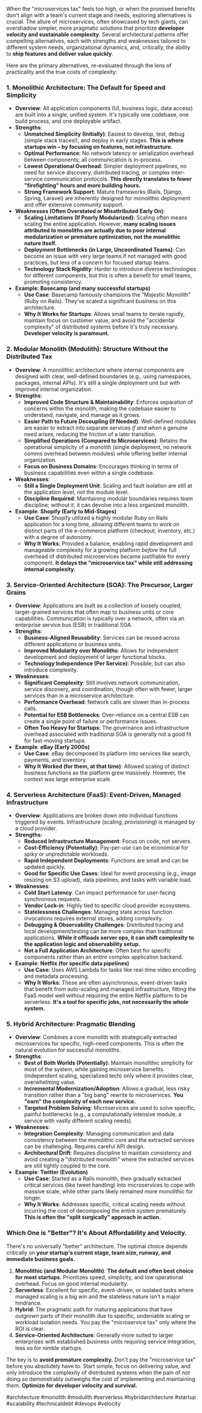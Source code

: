 When the "microservices tax" feels too high, or when the promised benefits don't align with a team's current stage and needs, exploring alternatives is crucial. The allure of microservices, often showcased by tech giants, can overshadow simpler, more pragmatic solutions that prioritize **developer velocity and sustainable complexity**. Several architectural patterns offer compelling alternatives, each with strengths and weaknesses tailored to different system needs, organizational dynamics, and, critically, the ability to **ship features and deliver value quickly**.

Here are the primary alternatives, re-evaluated through the lens of practicality and the true costs of complexity:

### 1. Monolithic Architecture: The Default for Speed and Simplicity

*   **Overview**: All application components (UI, business logic, data access) are built into a single, unified system. It's typically one codebase, one build process, and one deployable artifact.
*   **Strengths**:
    *   **Unmatched Simplicity (Initially)**: Easiest to develop, test, debug (simple stack traces!), and deploy in early stages. **This is where startups win – by focusing on features, not infrastructure.**
    *   **Optimal Performance**: No network latency or serialization overhead between components; all communication is in-process.
    *   **Lowest Operational Overhead**: Simpler deployment pipelines, no need for service discovery, distributed tracing, or complex inter-service communication protocols. **This directly translates to fewer "firefighting" hours and more building hours.**
    *   **Strong Framework Support**: Mature frameworks (Rails, Django, Spring, Laravel) are inherently designed for monolithic deployment and offer extensive community support.
*   **Weaknesses (Often Overstated or Misattributed Early On)**:
    *   **Scaling Limitations (If Poorly Modularized)**: Scaling often means scaling the entire application. However, **many scaling issues attributed to monoliths are actually due to poor internal modularization or premature optimization, not the monolithic nature itself.**
    *   **Deployment Bottlenecks (in Large, Uncoordinated Teams)**: Can become an issue with very large teams if not managed with good practices, but less of a concern for focused startup teams.
    *   **Technology Stack Rigidity**: Harder to introduce diverse technologies for different components, but this is often a benefit for small teams, promoting consistency.
*   **Example**: **Basecamp (and many successful startups)**
    *   **Use Case**: Basecamp famously champions the "Majestic Monolith" (Ruby on Rails). They've scaled a significant business on this architecture.
    *   **Why It Works for Startups**: Allows small teams to iterate rapidly, maintain focus on customer value, and avoid the "accidental complexity" of distributed systems before it's truly necessary. **Developer velocity is paramount.**

### 2. Modular Monolith (Modulith): Structure Without the Distributed Tax

*   **Overview**: A monolithic architecture where internal components are designed with clear, well-defined boundaries (e.g., using namespaces, packages, internal APIs). It's still a single deployment unit but with improved internal organization.
*   **Strengths**:
    *   **Improved Code Structure & Maintainability**: Enforces separation of concerns within the monolith, making the codebase easier to understand, navigate, and manage as it grows.
    *   **Easier Path to Future Decoupling (If Needed)**: Well-defined modules are easier to extract into separate services *if and when* a genuine need arises, reducing the friction of a later transition.
    *   **Simplified Operations (Compared to Microservices)**: Retains the operational simplicity of a monolith (single deployment, no network comms overhead between modules) while offering better internal organization.
    *   **Focus on Business Domains**: Encourages thinking in terms of business capabilities even within a single codebase.
*   **Weaknesses**:
    *   **Still a Single Deployment Unit**: Scaling and fault isolation are still at the application level, not the module level.
    *   **Discipline Required**: Maintaining modular boundaries requires team discipline; without it, it can devolve into a less organized monolith.
*   **Example**: **Shopify (Early to Mid-Stages)**
    *   **Use Case**: Shopify utilized a highly modular Ruby on Rails application for a long time, allowing different teams to work on distinct parts of the e-commerce platform (checkout, inventory, etc.) with a degree of autonomy.
    *   **Why It Works**: Provided a balance, enabling rapid development and manageable complexity for a growing platform *before* the full overhead of distributed microservices became justifiable for every component. **It delays the "microservice tax" while still addressing internal complexity.**

### 3. Service-Oriented Architecture (SOA): The Precursor, Larger Grains

*   **Overview**: Applications are built as a collection of loosely coupled, larger-grained services that often map to business units or core capabilities. Communication is typically over a network, often via an enterprise service bus (ESB) in traditional SOA.
*   **Strengths**:
    *   **Business-Aligned Reusability**: Services can be reused across different applications or business units.
    *   **Improved Modularity over Monoliths**: Allows for independent development and deployment of larger functional blocks.
    *   **Technology Independence (Per Service)**: Possible, but can also introduce complexity.
*   **Weaknesses**:
    *   **Significant Complexity**: Still involves network communication, service discovery, and coordination, though often with fewer, larger services than in a microservice architecture.
    *   **Performance Overhead**: Network calls are slower than in-process calls.
    *   **Potential for ESB Bottlenecks**: Over-reliance on a central ESB can create a single point of failure or performance issues.
    *   **Often Too Heavy for Startups**: The governance and infrastructure overhead associated with traditional SOA is generally not a good fit for fast-moving startups.
*   **Example**: **eBay (Early 2000s)**
    *   **Use Case**: eBay decomposed its platform into services like search, payments, and inventory.
    *   **Why It Worked (for them, at that time)**: Allowed scaling of distinct business functions as the platform grew massively. However, the context was large enterprise scale.

### 4. Serverless Architecture (FaaS): Event-Driven, Managed Infrastructure

*   **Overview**: Applications are broken down into individual functions triggered by events. Infrastructure (scaling, provisioning) is managed by a cloud provider.
*   **Strengths**:
    *   **Reduced Infrastructure Management**: Focus on code, not servers.
    *   **Cost-Efficiency (Potentially)**: Pay-per-use can be economical for spiky or unpredictable workloads.
    *   **Rapid Independent Deployments**: Functions are small and can be updated quickly.
    *   **Good for Specific Use Cases**: Ideal for event processing (e.g., image resizing on S3 upload), data pipelines, and tasks with variable load.
*   **Weaknesses**:
    *   **Cold Start Latency**: Can impact performance for user-facing synchronous requests.
    *   **Vendor Lock-in**: Highly tied to specific cloud provider ecosystems.
    *   **Statelessness Challenges**: Managing state across function invocations requires external stores, adding complexity.
    *   **Debugging & Observability Challenges**: Distributed tracing and local development/testing can be more complex than traditional applications. **While it offloads server ops, it can shift complexity to the application logic and observability setup.**
    *   **Not a Full Application Architecture**: Often best for specific components rather than an entire complex application backend.
*   **Example**: **Netflix (for specific data pipelines)**
    *   **Use Case**: Uses AWS Lambda for tasks like real-time video encoding and metadata processing.
    *   **Why It Works**: These are often asynchronous, event-driven tasks that benefit from auto-scaling and managed infrastructure, fitting the FaaS model well without requiring the entire Netflix platform to be serverless. **It's a tool for specific jobs, not necessarily the whole system.**

### 5. Hybrid Architecture: Pragmatic Blending

*   **Overview**: Combines a core monolith with strategically extracted microservices for specific, high-need components. This is often the natural evolution for successful monoliths.
*   **Strengths**:
    *   **Best of Both Worlds (Potentially)**: Maintain monolithic simplicity for most of the system, while gaining microservice benefits (independent scaling, specialized tech) only where it provides clear, overwhelming value.
    *   **Incremental Modernization/Adoption**: Allows a gradual, less risky transition rather than a "big bang" rewrite to microservices. **You "earn" the complexity of each new service.**
    *   **Targeted Problem Solving**: Microservices are used to solve specific, painful bottlenecks (e.g., a computationally intensive module, a service with vastly different scaling needs).
*   **Weaknesses**:
    *   **Integration Complexity**: Managing communication and data consistency between the monolithic core and the extracted services can be challenging. Requires careful API design.
    *   **Architectural Drift**: Requires discipline to maintain consistency and avoid creating a "distributed monolith" where the extracted services are still tightly coupled to the core.
*   **Example**: **Twitter (Evolution)**
    *   **Use Case**: Started as a Rails monolith, then gradually extracted critical services (like tweet handling) into microservices to cope with massive scale, while other parts likely remained more monolithic for longer.
    *   **Why It Works**: Addresses specific, critical scaling needs without incurring the cost of decomposing the entire system prematurely. **This is often the "split surgically" approach in action.**

### Which One is "Better"? It's About Affordability and Velocity.

There's no universally "better" architecture. The optimal choice depends critically on **your startup's current stage, team size, runway, and immediate business goals.**

1.  **Monolithic (and Modular Monolith)**: **The default and often best choice for most startups.** Prioritizes speed, simplicity, and low operational overhead. Focus on good internal modularity.
2.  **Serverless**: Excellent for specific, event-driven, or isolated tasks where managed scaling is a big win and the stateless nature isn't a major hindrance.
3.  **Hybrid**: The pragmatic path for maturing applications that have *outgrown* parts of their monolith due to specific, undeniable scaling or workload isolation needs. You pay the "microservice tax" only where the ROI is clear.
4.  **Service-Oriented Architecture**: Generally more suited to larger enterprises with established business units requiring service integration, less so for nimble startups.

The key is to **avoid premature complexity.** Don't pay the "microservice tax" before you absolutely have to. Start simple, focus on delivering value, and only introduce the complexity of distributed systems when the pain of *not* doing so demonstrably outweighs the cost of implementing and maintaining them. **Optimize for developer velocity and survival.**

<!-- Keywords -->
#architecture #monolith #modulith #serverless #hybridarchitecture #startup #scalability #technicaldebt #devops #velocity
<!-- /Keywords -→
